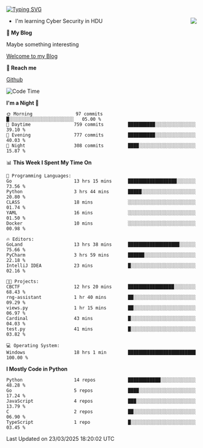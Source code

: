 [![Typing SVG](https://readme-typing-svg.herokuapp.com?font=Fira+Code&pause=1000&random=false&width=450&height=60&lines=Hello+%F0%9F%91%8B%F0%9F%8F%BB;I'm+JBNRZ)](https://git.io/typing-svg)

<a href="#">
  <img align="right" src="https://github-readme-stats.vercel.app/api?username=JBNRZ&show_icons=true&bg_color=15,f2f7fd,E0EAFC" />
</a>

- I'm learning Cyber Security in HDU

 **🌱 My Blog**

Maybe something interesting

[Welcome to my Blog](https://jbnrz.com.cn/)

 **💬 Reach me** 

[Github](https://github.com/JBNRZ)


<!--START_SECTION:waka-->
![Code Time](http://img.shields.io/badge/Code%20Time-1%2C045%20hrs%2018%20mins-blue)

**I'm a Night 🦉** 

```text
🌞 Morning                97 commits          █░░░░░░░░░░░░░░░░░░░░░░░░   05.00 % 
🌆 Daytime                759 commits         ██████████░░░░░░░░░░░░░░░   39.10 % 
🌃 Evening                777 commits         ██████████░░░░░░░░░░░░░░░   40.03 % 
🌙 Night                  308 commits         ████░░░░░░░░░░░░░░░░░░░░░   15.87 % 
```


📊 **This Week I Spent My Time On** 

```text
💬 Programming Languages: 
Go                       13 hrs 15 mins      ██████████████████░░░░░░░   73.56 % 
Python                   3 hrs 44 mins       █████░░░░░░░░░░░░░░░░░░░░   20.80 % 
CLASS                    18 mins             ░░░░░░░░░░░░░░░░░░░░░░░░░   01.74 % 
YAML                     16 mins             ░░░░░░░░░░░░░░░░░░░░░░░░░   01.50 % 
Docker                   10 mins             ░░░░░░░░░░░░░░░░░░░░░░░░░   00.98 % 

🔥 Editors: 
GoLand                   13 hrs 38 mins      ███████████████████░░░░░░   75.66 % 
PyCharm                  3 hrs 59 mins       ██████░░░░░░░░░░░░░░░░░░░   22.18 % 
IntelliJ IDEA            23 mins             █░░░░░░░░░░░░░░░░░░░░░░░░   02.16 % 

🐱‍💻 Projects: 
CBCTF                    12 hrs 20 mins      █████████████████░░░░░░░░   68.43 % 
rng-assistant            1 hr 40 mins        ██░░░░░░░░░░░░░░░░░░░░░░░   09.29 % 
views.py                 1 hr 15 mins        ██░░░░░░░░░░░░░░░░░░░░░░░   06.97 % 
Cardinal                 43 mins             █░░░░░░░░░░░░░░░░░░░░░░░░   04.03 % 
test.py                  41 mins             █░░░░░░░░░░░░░░░░░░░░░░░░   03.82 % 

💻 Operating System: 
Windows                  18 hrs 1 min        █████████████████████████   100.00 % 
```

**I Mostly Code in Python** 

```text
Python                   14 repos            ████████████░░░░░░░░░░░░░   48.28 % 
Go                       5 repos             ████░░░░░░░░░░░░░░░░░░░░░   17.24 % 
JavaScript               4 repos             ███░░░░░░░░░░░░░░░░░░░░░░   13.79 % 
C                        2 repos             ██░░░░░░░░░░░░░░░░░░░░░░░   06.90 % 
TypeScript               1 repo              █░░░░░░░░░░░░░░░░░░░░░░░░   03.45 % 
```




 Last Updated on 23/03/2025 18:20:02 UTC
<!--END_SECTION:waka-->
